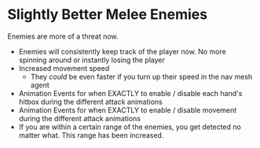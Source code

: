 
# Slightly Better Melee Enemies

Enemies are more of a threat now.

- Enemies will consistently keep track of the player now. No more spinning around or instantly losing the player
- Increased movement speed
	- They *could* be even faster if you turn up their speed in the nav mesh agent
- Animation Events for when EXACTLY to enable / disable each hand's hitbox during the different attack animations
- Animation Events for when EXACTLY to enable / disable movement during the different attack animations
- If you are within a certain range of the enemies, you get detected no matter what. This range has been increased.
